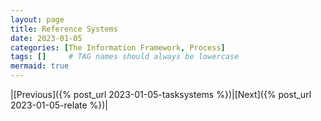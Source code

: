 ```yaml
---
layout: page
title: Reference Systems
date: 2023-01-05
categories: [The Information Framework, Process]
tags: []     # TAG names should always be lowercase
mermaid: true
---
```


|[Previous]({% post_url 2023-01-05-tasksystems %})|[Next]({% post_url 2023-01-05-relate %})|